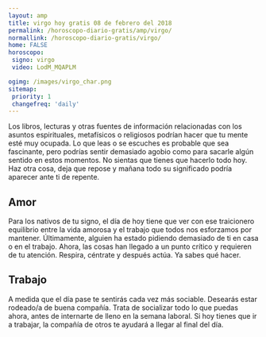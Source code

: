 ```yaml
---
layout: amp
title: virgo hoy gratis 08 de febrero del 2018 
permalink: /horoscopo-diario-gratis/amp/virgo/
normallink: /horoscopo-diario-gratis/virgo/
home: FALSE
horoscopo:
 signo: virgo
 video: LodM_MQAPLM

ogimg: /images/virgo_char.png
sitemap:
 priority: 1
 changefreq: 'daily'
---
```



Los libros, lecturas y otras fuentes de información relacionadas con los asuntos espirituales, metafísicos o religiosos podrían hacer que tu mente esté muy ocupada. Lo que leas o se escuches es probable que sea fascinante, pero podrías sentir demasiado agobio como para sacarle algún sentido en estos momentos. No sientas que tienes que hacerlo todo hoy. Haz otra cosa, deja que repose y mañana todo su significado podría aparecer ante ti de repente.

## Amor

Para los nativos de tu signo, el día de hoy tiene que ver con ese traicionero equilibrio entre la vida amorosa y el trabajo que todos nos esforzamos por mantener. Últimamente, alguien ha estado pidiendo demasiado de ti en casa o en el trabajo. Ahora, las cosas han llegado a un punto crítico y requieren de tu atención. Respira, céntrate y después actúa. Ya sabes qué hacer.

## Trabajo

A medida que el día pase te sentirás cada vez más sociable. Desearás estar rodeado/a de buena compañía. Trata de socializar todo lo que puedas ahora, antes de internarte de lleno en la semana laboral. Si hoy tienes que ir a trabajar, la compañía de otros te ayudará a llegar al final del día.